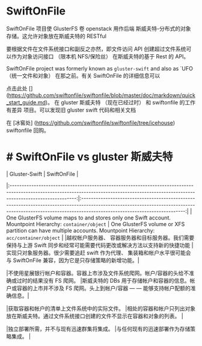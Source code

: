 # SwiftOnFile

SwiftOnFile 项目使 GlusterFS 卷 openstack 用作后端
斯威夫特-分布式的对象存储。这允许对象放在斯威夫特的 RESTful

要根据文件在文件系统接口和副反之亦然，即文件访问 API
创建超过文件系统可以作为对象访问接口 （限本机 NFS/保险丝）
在斯威夫特的基于 Rest 的 API。

SwiftOnFile project was formerly known as `gluster-swift` and also as `UFO
（统一文件和对象） 在那之前。有关 SwiftOnFile 的详细信息可以

点击此处 [] (https://github.com/swiftonfile/swiftonfile/blob/master/doc/markdown/quick_start_guide.md)。
在 gluster 斯威夫特 （现在已经过时） 和 swiftonfile 的工作有差异
项目。可以发现旧 gluster swift 代码和相关文档

在 [冰窖处] (https://github.com/swiftonfile/swiftonfile/tree/icehouse)
swiftonfile 回购。

# # SwiftOnFile vs gluster 斯威夫特

|                                                                                     Gluster-Swift                                                                                      |                                                                                              SwiftOnFile                                                                                               |

|:---------------------------------------------------------------------------------------------------------------------------------------------------------------------------------------:|:-------------------------------------------------------------------------------------------------------------------------------------------------------------------------------------------------------:|
| One GlusterFS volume maps to and stores only one Swift account. Mountpoint Hierarchy: `container/object`                                                                                | One GlusterFS volume or XFS partition can have multiple accounts. Mountpoint Hierarchy: `acc/container/object`                                                                                          |
|越权帐户服务器、 容器服务器和目标服务器。我们需要保持与上游 Swift 同步和经常可能需要代码更改或解决方法以支持新的快捷功能 |实现只对象服务器。很少需要追赶 swift 作为代理、 集装箱和帐户水平很可能会与 SwiftOnFile 兼容，因为它是只存储策略的新增功能。|

|不使用星展银行帐户和容器。容器上市涉及文件系统爬网。帐户/容器的头给不准确或过时的结果没有 FS 爬网。            |斯威夫特的 DBs 用于存储帐户和容器的信息。帐户或容器的上市并不涉及 FS 爬网。头上到帐户/容器 — — 能够支持帐户配额的准确信息。|

|获取容器和帐户的清单上文件系统中的实际文件。                                                                                                                       |相处的容器和帐户只列出对象放在斯威夫特。通过文件系统接口创建的文件不显示在容器和对象的列表。                                              |

|独立部署所需，并不与现有迅速群集将集成。                                                                                                     |与任何现有的迅速部署作为存储策略集成。                                                                                                                                     |


